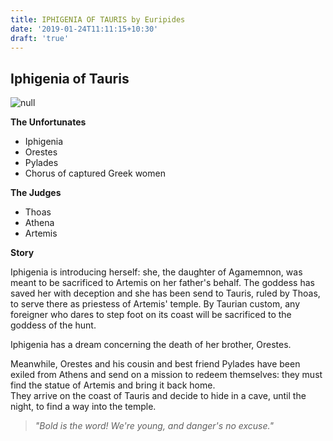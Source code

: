 ```yaml
---
title: IPHIGENIA OF TAURIS by Euripides
date: '2019-01-24T11:11:15+10:30'
draft: 'true'
---
```

## Iphigenia of Tauris

![null](/images/uploads/600px-goethe_iphigenia_in_tauris_1803.jpg)

**The Unfortunates**

* Iphigenia
* Orestes
* Pylades
* Chorus of captured Greek women

**The Judges**

* Thoas
* Athena
* Artemis

**Story**

Iphigenia is introducing herself: she, the daughter of Agamemnon, was meant to be sacrificed to Artemis on her father's behalf. The goddess has saved her with deception and she has been send to Tauris, ruled by Thoas, to serve there as priestess of Artemis' temple. By Taurian custom, any foreigner who dares to step foot on its coast will be sacrificed to the goddess of the hunt.

Iphigenia has a dream concerning the death of her brother, Orestes. 

Meanwhile, Orestes and his cousin and best friend Pylades have been exiled from Athens and send on a mission to redeem themselves: they must find the statue of Artemis and bring it back home.\
They arrive on the coast of Tauris and decide to hide in a cave, until the night, to find a way into the temple.

> _"Bold is the word! We're young, and danger's no excuse."_
